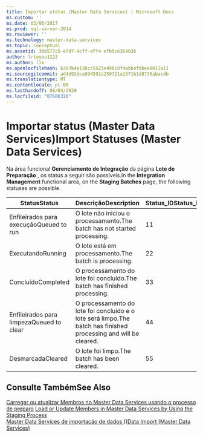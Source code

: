 ```yaml
---
title: Importar status (Master Data Services) | Microsoft Docs
ms.custom: ''
ms.date: 03/06/2017
ms.prod: sql-server-2014
ms.reviewer: ''
ms.technology: master-data-services
ms.topic: conceptual
ms.assetid: 306577c5-e7d7-4cff-aff4-efb5c6354036
author: lrtoyou1223
ms.author: lle
ms.openlocfilehash: 6307b4e138cc5523e496c8f4abb4f0bea0011a11
ms.sourcegitcommit: ad4d92dce894592a259721a1571b1d8736abacdb
ms.translationtype: MT
ms.contentlocale: pt-BR
ms.lasthandoff: 08/04/2020
ms.locfileid: "87686320"
---
```

# <a name="import-statuses-master-data-services"></a><span data-ttu-id="692ac-102">Importar status (Master Data Services)</span><span class="sxs-lookup"><span data-stu-id="692ac-102">Import Statuses (Master Data Services)</span></span>
  <span data-ttu-id="692ac-103">Na área funcional **Gerenciamento de Integração** da página **Lote de Preparação** , os status a seguir são possíveis.</span><span class="sxs-lookup"><span data-stu-id="692ac-103">In the **Integration Management** functional area, on the **Staging Batches** page, the following statuses are possible.</span></span>  
  
|<span data-ttu-id="692ac-104">Status</span><span class="sxs-lookup"><span data-stu-id="692ac-104">Status</span></span>|<span data-ttu-id="692ac-105">Descrição</span><span class="sxs-lookup"><span data-stu-id="692ac-105">Description</span></span>|<span data-ttu-id="692ac-106">Status_ID</span><span class="sxs-lookup"><span data-stu-id="692ac-106">Status_ID</span></span>|  
|------------|-----------------|----------------|  
|<span data-ttu-id="692ac-107">Enfileirados para execução</span><span class="sxs-lookup"><span data-stu-id="692ac-107">Queued to run</span></span>|<span data-ttu-id="692ac-108">O lote não iniciou o processamento.</span><span class="sxs-lookup"><span data-stu-id="692ac-108">The batch has not started processing.</span></span>|<span data-ttu-id="692ac-109">1</span><span class="sxs-lookup"><span data-stu-id="692ac-109">1</span></span>|  
|<span data-ttu-id="692ac-110">Executando</span><span class="sxs-lookup"><span data-stu-id="692ac-110">Running</span></span>|<span data-ttu-id="692ac-111">O lote está em processamento.</span><span class="sxs-lookup"><span data-stu-id="692ac-111">The batch is processing.</span></span>|<span data-ttu-id="692ac-112">2</span><span class="sxs-lookup"><span data-stu-id="692ac-112">2</span></span>|  
|<span data-ttu-id="692ac-113">Concluído</span><span class="sxs-lookup"><span data-stu-id="692ac-113">Completed</span></span>|<span data-ttu-id="692ac-114">O processamento do lote foi concluído.</span><span class="sxs-lookup"><span data-stu-id="692ac-114">The batch has finished processing.</span></span>|<span data-ttu-id="692ac-115">3</span><span class="sxs-lookup"><span data-stu-id="692ac-115">3</span></span>|  
|<span data-ttu-id="692ac-116">Enfileirados para limpeza</span><span class="sxs-lookup"><span data-stu-id="692ac-116">Queued to clear</span></span>|<span data-ttu-id="692ac-117">O processamento do lote foi concluído e o lote será limpo.</span><span class="sxs-lookup"><span data-stu-id="692ac-117">The batch has finished processing and will be cleared.</span></span>|<span data-ttu-id="692ac-118">4</span><span class="sxs-lookup"><span data-stu-id="692ac-118">4</span></span>|  
|<span data-ttu-id="692ac-119">Desmarcada</span><span class="sxs-lookup"><span data-stu-id="692ac-119">Cleared</span></span>|<span data-ttu-id="692ac-120">O lote foi limpo.</span><span class="sxs-lookup"><span data-stu-id="692ac-120">The batch has been cleared.</span></span>|<span data-ttu-id="692ac-121">5</span><span class="sxs-lookup"><span data-stu-id="692ac-121">5</span></span>|  
  
## <a name="see-also"></a><span data-ttu-id="692ac-122">Consulte Também</span><span class="sxs-lookup"><span data-stu-id="692ac-122">See Also</span></span>  
 <span data-ttu-id="692ac-123">[Carregar ou atualizar Membros no Master Data Services usando o processo de preparo](add-update-and-delete-data-master-data-services.md) </span><span class="sxs-lookup"><span data-stu-id="692ac-123">[Load or Update Members in Master Data Services by Using the Staging Process](add-update-and-delete-data-master-data-services.md) </span></span>  
 [<span data-ttu-id="692ac-124">Master Data Services de importação de dados &#40;&#41;</span><span class="sxs-lookup"><span data-stu-id="692ac-124">Data Import &#40;Master Data Services&#41;</span></span>](overview-importing-data-from-tables-master-data-services.md)  
  
  
